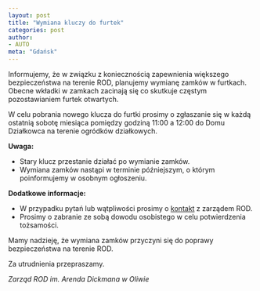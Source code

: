 ```yaml
---
layout: post
title: "Wymiana kluczy do furtek"
categories: post
author:
- AUTO
meta: "Gdańsk"
---
```


Informujemy, że w związku z koniecznością zapewnienia większego bezpieczeństwa na terenie ROD, planujemy wymianę zamków w furtkach. Obecne wkładki w zamkach zacinają się co skutkuje częstym pozostawianiem furtek otwartych.

W celu pobrania nowego klucza do furtki prosimy o zgłaszanie się w każdą ostatnią sobotę miesiąca pomiędzy godziną 11:00 a 12:00 do Domu Działkowca na terenie ogródków działkowych.

**Uwaga:**
- Stary klucz przestanie działać po wymianie zamków.
- Wymiana zamków nastąpi w terminie późniejszym, o którym poinformujemy w osobnym ogłoszeniu.

**Dodatkowe informacje:**
- W przypadku pytań lub wątpliwości prosimy o [kontakt](https://magnetofield.github.io/ROD/about/) z zarządem ROD.
- Prosimy o zabranie ze sobą dowodu osobistego w celu potwierdzenia tożsamości.

Mamy nadzieję, że wymiana zamków przyczyni się do poprawy bezpieczeństwa na terenie ROD.

Za utrudnienia przepraszamy.

*Zarząd ROD im. Arenda Dickmana w Oliwie*
